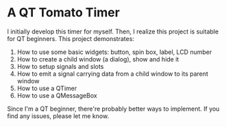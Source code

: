 # A QT Tomato Timer
I initially develop this timer for myself. Then, I realize this project is suitable for QT beginners. This project demonstrates:

1. How to use some basic widgets: button, spin box, label, LCD number
2. How to create a child window (a dialog), show and hide it
3. How to setup signals and slots
4. How to emit a signal carrying data from a child window to its parent window
5. How to use a QTimer
6. How to use a QMessageBox

Since I'm a QT beginner, there're probably better ways to implement. If you find any issues, please let me know.